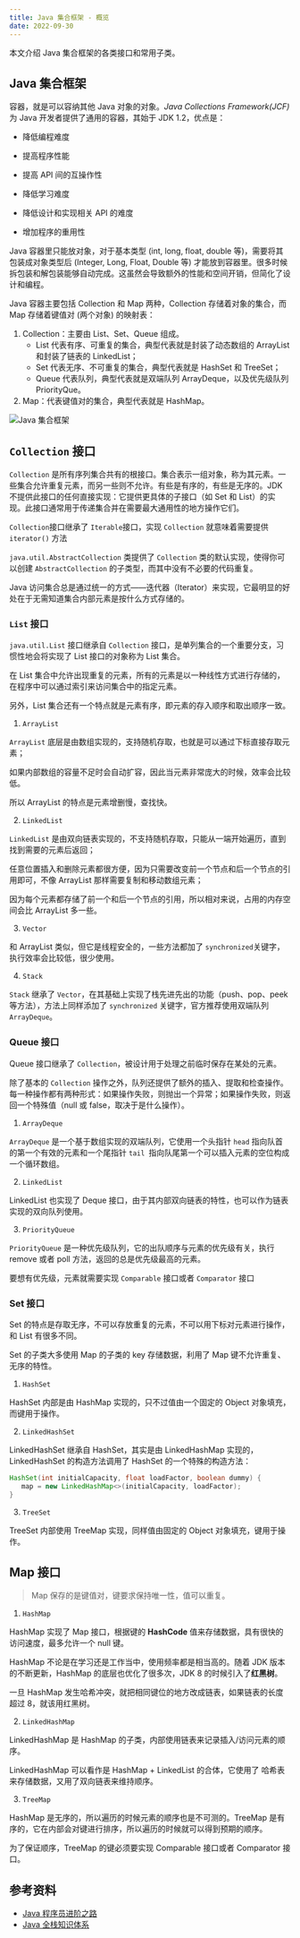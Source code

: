```yaml
---
title: Java 集合框架 - 概览
date: 2022-09-30
---
```


本文介绍 Java 集合框架的各类接口和常用子类。
<!-- more -->

## Java 集合框架

容器，就是可以容纳其他 Java 对象的对象。*Java Collections Framework(JCF)* 为 Java 开发者提供了通用的容器，其始于 JDK 1.2，优点是：

- 降低编程难度

- 提高程序性能

- 提高 API 间的互操作性

- 降低学习难度

- 降低设计和实现相关 API 的难度

- 增加程序的重用性

Java 容器里只能放对象，对于基本类型 (int, long, float, double 等)，需要将其包装成对象类型后 (Integer, Long, Float, Double 等) 才能放到容器里。很多时候拆包装和解包装能够自动完成。这虽然会导致额外的性能和空间开销，但简化了设计和编程。

Java 容器主要包括 Collection 和 Map 两种，Collection 存储着对象的集合，而 Map 存储着键值对 (两个对象) 的映射表：

1. Collection：主要由 List、Set、Queue 组成。
    - List 代表有序、可重复的集合，典型代表就是封装了动态数组的 ArrayList 和封装了链表的 LinkedList；
    - Set 代表无序、不可重复的集合，典型代表就是 HashSet 和 TreeSet；
    - Queue 代表队列，典型代表就是双端队列 ArrayDeque，以及优先级队列 PriorityQue。
2. Map：代表键值对的集合，典型代表就是 HashMap。

![Java 集合框架](https://cdn.staticaly.com/gh/AlexChen68/OSS@master/blog/java/collection_framework.png ':size=80%')

## `Collection` 接口

`Collection` 是所有序列集合共有的根接口。集合表示一组对象，称为其元素。一些集合允许重复元素，而另一些则不允许。有些是有序的，有些是无序的。JDK 不提供此接口的任何直接实现：它提供更具体的子接口（如 Set 和 List）的实现。此接口通常用于传递集合并在需要最大通用性的地方操作它们。

`Collection`接口继承了 `Iterable`接口，实现 `Collection` 就意味着需要提供 `iterator()` 方法

`java.util.AbstractCollection` 类提供了 `Collection` 类的默认实现，使得你可以创建 `AbstractCollection` 的子类型，而其中没有不必要的代码重复。

Java 访问集合总是通过统一的方式——迭代器（Iterator）来实现，它最明显的好处在于无需知道集合内部元素是按什么方式存储的。

### `List` 接口

`java.util.List` 接口继承自 `Collection` 接口，是单列集合的一个重要分支，习惯性地会将实现了 List 接口的对象称为 List 集合。

在 List 集合中允许出现重复的元素，所有的元素是以一种线性方式进行存储的，在程序中可以通过索引来访问集合中的指定元素。

另外，List 集合还有一个特点就是元素有序，即元素的存入顺序和取出顺序一致。

1. `ArrayList`

`ArrayList` 底层是由数组实现的，支持随机存取，也就是可以通过下标直接存取元素；

如果内部数组的容量不足时会自动扩容，因此当元素非常庞大的时候，效率会比较低。

所以 ArrayList 的特点是元素增删慢，查找快。

2. `LinkedList`

`LinkedList` 是由双向链表实现的，不支持随机存取，只能从一端开始遍历，直到找到需要的元素后返回；

任意位置插入和删除元素都很方便，因为只需要改变前一个节点和后一个节点的引用即可，不像 ArrayList 那样需要复制和移动数组元素；

因为每个元素都存储了前一个和后一个节点的引用，所以相对来说，占用的内存空间会比 ArrayList 多一些。

3. `Vector`

和 ArrayList 类似，但它是线程安全的，一些方法都加了 `synchronized`关键字，执行效率会比较低，很少使用。

4. `Stack`

`Stack` 继承了 `Vector`，在其基础上实现了栈先进先出的功能（push、pop、peek 等方法），方法上同样添加了 `synchronized` 关键字，官方推荐使用双端队列 `ArrayDeque`。

### Queue 接口

Queue 接口继承了 `Collection`，被设计用于处理之前临时保存在某处的元素。

除了基本的 `Collection` 操作之外，队列还提供了额外的插入、提取和检查操作。每一种操作都有两种形式：如果操作失败，则抛出一个异常；如果操作失败，则返回一个特殊值（null 或 false，取决于是什么操作）。

1. `ArrayDeque`

`ArrayDeque` 是一个基于数组实现的双端队列，它使用一个头指针 `head` 指向队首的第一个有效的元素和一个尾指针 `tail `指向队尾第一个可以插入元素的空位构成一个循环数组。

2. `LinkedList`

LinkedList 也实现了 Deque 接口，由于其内部双向链表的特性，也可以作为链表实现的双向队列使用。

3. `PriorityQueue`

`PriorityQueue` 是一种优先级队列，它的出队顺序与元素的优先级有关，执行 remove 或者 poll 方法，返回的总是优先级最高的元素。

要想有优先级，元素就需要实现 `Comparable` 接口或者 `Comparator` 接口

### Set 接口

Set 的特点是存取无序，不可以存放重复的元素，不可以用下标对元素进行操作，和 List 有很多不同。

Set 的子类大多使用 Map 的子类的 key 存储数据，利用了 Map 键不允许重复、无序的特性。

1. `HashSet`

HashSet 内部是由 HashMap 实现的，只不过值由一个固定的 Object 对象填充，而键用于操作。

2. `LinkedHashSet`

LinkedHashSet 继承自 HashSet，其实是由 LinkedHashMap 实现的，LinkedHashSet 的构造方法调用了 HashSet 的一个特殊的构造方法：

```java
HashSet(int initialCapacity, float loadFactor, boolean dummy) {
   map = new LinkedHashMap<>(initialCapacity, loadFactor);
}
```

3. `TreeSet`

TreeSet 内部使用 TreeMap 实现，同样值由固定的 Object 对象填充，键用于操作。

## Map 接口

> Map 保存的是键值对，键要求保持唯一性，值可以重复。

1. `HashMap`

HashMap 实现了 Map 接口，根据键的 **HashCode** 值来存储数据，具有很快的访问速度，最多允许一个 null 键。

HashMap 不论是在学习还是工作当中，使用频率都是相当高的。随着 JDK 版本的不断更新，HashMap 的底层也优化了很多次，JDK 8 的时候引入了**红黑树**。

一旦 HashMap 发生哈希冲突，就把相同键位的地方改成链表，如果链表的长度超过 8，就该用红黑树。

2. `LinkedHashMap`

LinkedHashMap 是 HashMap 的子类，内部使用链表来记录插入/访问元素的顺序。

LinkedHashMap 可以看作是 HashMap + LinkedList 的合体，它使用了 哈希表来存储数据，又用了双向链表来维持顺序。

3. `TreeMap`

HashMap 是无序的，所以遍历的时候元素的顺序也是不可测的。TreeMap 是有序的，它在内部会对键进行排序，所以遍历的时候就可以得到预期的顺序。

为了保证顺序，TreeMap 的键必须要实现 Comparable 接口或者 Comparator 接口。


## 参考资料

* [Java 程序员进阶之路](https://tobebetterjavaer.com/collection/gailan.html)
* [Java 全栈知识体系](https://pdai.tech/md/java/collection/java-collection-all.html)
